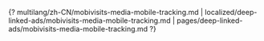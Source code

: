 {? multilang/zh-CN/mobivisits-media-mobile-tracking.md | localized/deep-linked-ads/mobivisits-media-mobile-tracking.md | pages/deep-linked-ads/mobivisits-media-mobile-tracking.md ?}
